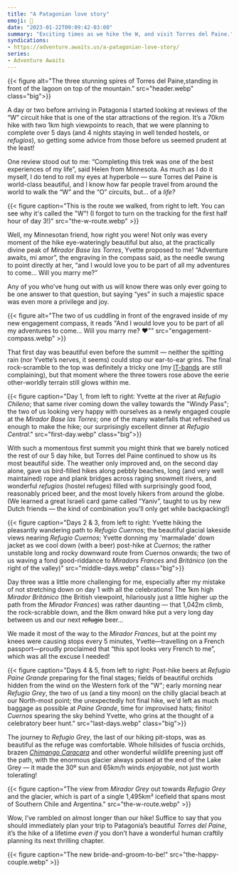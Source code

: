 ```yaml
---
title: "A Patagonian love story"
emoji: 🗻
date: "2023-01-22T09:09:42-03:00"
summary: "Exciting times as we hike the W, and visit Torres del Paine."
syndications:
- https://adventure.awaits.us/a-patagonian-love-story/
series:
- Adventure Awaits
---
```


{{< figure alt="The three stunning spires of Torres del Paine,standing in front of the lagoon on top of the mountain." src="header.webp" class="big">}}

A day or two before arriving in Patagonia I started looking at reviews of the “W” circuit hike that is one of the star attractions of the region. It’s a 70km hike with two 1km high viewpoints to reach, that we were planning to complete over 5 days (and 4 nights staying in well tended hostels, or _refugios_), so getting some advice from those before us seemed prudent at the least!

One review stood out to me: “Completing this trek was one of the best experiences of my life”, said Helen from Minnesota. As much as I do it myself, I do tend to roll my eyes at hyperbole — sure Torres del Paine is world-class beautiful, and I know how far people travel from around the world to walk the “W” and the “O” circuits, but… of a _life?_

{{< figure caption="This is the route we walked, from right to left. You can see why it's called the \"W\"! (I forgot to turn on the tracking for the first half hour of day 3!)" src="the-w-route.webp" >}}

Well, my Minnesotan friend, how right you were! Not only was every moment of the hike eye-wateringly beautiful but also, at the practically divine peak of _Mirador Base las Torres_, Yvette proposed to me! “Adventure awaits, mi amor”, the engraving in the compass said, as the needle swung to point directly at her, “and I would love you to be part of all my adventures to come… Will you marry me?”

Any of you who’ve hung out with us will know there was only ever going to be one answer to that question, but saying “yes” in such a majestic space was even more a privilege and joy.

{{< figure alt="The two of us cuddling in front of the engraved inside of my new engagement compass, it reads \"And I would love you to be part of all my adventures to come… Will you marry me? ❤️\"" src="engagement-compass.webp" >}}

That first day was beautiful even before the summit — neither the spitting rain (nor Yvette’s nerves, it seems) could stop our ear-to-ear grins. The final rock-scramble to the top was definitely a tricky one (my [IT-bands](https://en.wikipedia.org/wiki/Iliotibial_tract) are still complaining), but that moment where the three towers rose above the eerie other-worldly terrain still glows within me.

{{< figure caption="Day 1, from left to right: Yvette at the river at _Refugio Chileno_; that same river coming down the valley towards the \"Windy Pass\"; the two of us looking very happy with ourselves as a newly engaged couple at the _Mirador Base las Torres_; one of the many waterfalls that refreshed us enough to make the hike; our surprisingly excellent dinner at _Refugio Central_." src="first-day.webp" class="big">}}

With such a momentous first summit you might think that we barely noticed the rest of our 5 day hike, but Torres del Paine continued to show us its most beautiful side. The weather only improved and, on the second day alone, gave us bird-filled hikes along pebbly beaches, long (and very well maintained) rope and plank bridges across raging snowmelt rivers, and wonderful _refugios_ (hostel refuges) filled with surprisingly good food, reasonably priced beer, and the most lovely hikers from around the globe. (We learned a great Israeli card game called “Yaniv”, taught to us by new Dutch friends — the kind of combination you’ll only get while backpacking!)

{{< figure caption="Days 2 & 3, from left to right: Yvette hiking the pleasantly wandering path to _Refugio Cuernos_; the beautiful glacial lakeside views nearing _Refugio Cuernos_; Yvette donning my 'marmalade' down jacket as we cool down (with a beer) post-hike at _Cuernos_; the rather unstable long and rocky downward route from Cuernos onwards; the two of us waving a fond good-riddance to _Miradors Frances_ and _Británico_ (on the right of the valley)" src="middle-days.webp" class="big">}}

Day three was a little more challenging for me, especially after my mistake of not stretching down on day 1 with all the celebrations! The 1km high _Mirador Británico_ (the British viewpoint, hilariously just a little higher up the path from the _Mirador Frances_) was rather daunting — that 1,042m climb, the rock-scrabble down, and the 8km onward hike put a very long day between us and our next ~~refugio~~ beer…

We made it most of the way to the _Mirador Frances_, but at the point my knees were causing stops every 5 minutes, Yvette—travelling on a French passport—proudly proclaimed that “this spot looks very French to me”, which was all the excuse I needed!

{{< figure caption="Days 4 & 5, from left to right: Post-hike beers at _Refugio Paine Grande_ preparing for the final stages; fields of beautiful orchids hidden from the wind on the Western fork of the \"W\"; early morning near _Refugio Grey_, the two of us (and a tiny moon) on the chilly glacial beach at our North-most point; the unexpectedly hot final hike, we'd left as much baggage as possible at _Paine Grande_, time for improvised hats; finito! _Cuernos_ spearing the sky behind Yvette, who grins at the thought of a celebratory beer hunt." src="last-days.webp" class="big">}}

The journey to _Refugio Grey_, the last of our hiking pit-stops, was as beautiful as the refuge was comfortable. Whole hillsides of fuscia orchids, brazen _[Chimango Caracara](https://en.wikipedia.org/wiki/Chimango_caracara)_ and other wonderful wildlife preening just off the path, with the enormous glacier always poised at the end of the Lake Grey — it made the 30º sun and 65km/h winds _enjoyable_, not just worth tolerating!

{{< figure caption="The view from _Mirador Grey_ out towards _Refugio Grey_ and the glacier, which is part of a single 1,495km² icefield that spans most of Southern Chile and Argentina." src="the-w-route.webp" >}}

Wow, I’ve rambled on almost longer than our hike! Suffice to say that you should immediately plan your trip to Patagonia’s beautiful _Torres del Paine_, it’s the hike of a lifetime _even if_ you don’t have a wonderful human craftily planning its next thrilling chapter.

{{< figure caption="The new bride-and-groom-to-be!" src="the-happy-couple.webp" >}}
